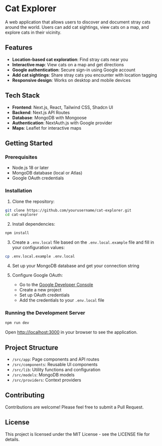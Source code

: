 # Cat Explorer

A web application that allows users to discover and document stray cats around the world. Users can add cat sightings, view cats on a map, and explore cats in their vicinity.

## Features

- **Location-based cat exploration**: Find stray cats near you
- **Interactive map**: View cats on a map and get directions
- **Google authentication**: Secure sign-in using Google account
- **Add cat sightings**: Share stray cats you encounter with location tagging
- **Responsive design**: Works on desktop and mobile devices

## Tech Stack

- **Frontend**: Next.js, React, Tailwind CSS, Shadcn UI
- **Backend**: Next.js API Routes
- **Database**: MongoDB with Mongoose
- **Authentication**: NextAuth.js with Google provider
- **Maps**: Leaflet for interactive maps

## Getting Started

### Prerequisites

- Node.js 18 or later
- MongoDB database (local or Atlas)
- Google OAuth credentials

### Installation

1. Clone the repository:

```bash
git clone https://github.com/yourusername/cat-explorer.git
cd cat-explorer
```

2. Install dependencies:

```bash
npm install
```

3. Create a `.env.local` file based on the `.env.local.example` file and fill in your configuration values:

```bash
cp .env.local.example .env.local
```

4. Set up your MongoDB database and get your connection string

5. Configure Google OAuth:
   - Go to the [Google Developer Console](https://console.developers.google.com/)
   - Create a new project
   - Set up OAuth credentials
   - Add the credentials to your `.env.local` file

### Running the Development Server

```bash
npm run dev
```

Open [http://localhost:3000](http://localhost:3000) in your browser to see the application.

## Project Structure

- `/src/app`: Page components and API routes
- `/src/components`: Reusable UI components
- `/src/lib`: Utility functions and configuration
- `/src/models`: MongoDB models
- `/src/providers`: Context providers

## Contributing

Contributions are welcome! Please feel free to submit a Pull Request.

## License

This project is licensed under the MIT License - see the LICENSE file for details.
